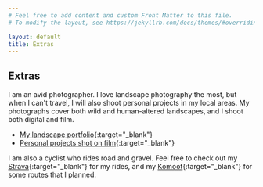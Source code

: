 ```yaml
---
# Feel free to add content and custom Front Matter to this file.
# To modify the layout, see https://jekyllrb.com/docs/themes/#overriding-theme-defaults

layout: default
title: Extras
---
```


## Extras
I am an avid photographer. I love landscape photography the most, but when I can't
travel, I will also shoot personal projects in my local areas. My photographs
cover both wild and human-altered landscapes, and I shoot both digital and film.
- [My landscape portfolio](https://chesun.org/landscape){:target="_blank"}
- [Personal projects shot on film](https://www.chesun.org/analog-anthology){:target="_blank"}

I am also a cyclist who rides road and gravel. Feel free to check out my
[Strava](https://www.strava.com/athletes/35905919){:target="_blank"} for my rides, and my
[Komoot](https://www.komoot.com/user/1500847933178/tours?type=planned){:target="_blank"} for some
routes that I planned.
